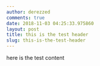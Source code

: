 ```yaml
---
author: derezzed
comments: true
date: 2018-11-03 04:25:33.975860
layout: post
title: this is the test header
slug: this-is-the-test-header
---
```

here is the test content